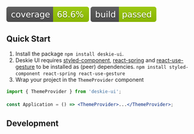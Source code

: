 ![](./badges/coverage.svg)
![](./badges/build.svg)

## Quick Start

1. Install the package `npm install deskie-ui`.
2. Deskie UI requires [styled-component](https://www.npmjs.com/package/styled-components), [react-spring](https://www.npmjs.com/package/react-spring) and [react-use-gesture](https://www.npmjs.com/package/react-use-gesture) to be installed as (peer) dependencies. `npm install styled-component react-spring react-use-gesture`
3. Wrap your project in the `ThemeProvider` component

```jsx
import { ThemeProvider } from 'deskie-ui';

const Application = () => <ThemeProvider>...</ThemeProvider>;
```

## Development
